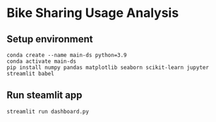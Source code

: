 # Bike Sharing Usage Analysis

## Setup environment
```
conda create --name main-ds python=3.9
conda activate main-ds
pip install numpy pandas matplotlib seaborn scikit-learn jupyter streamlit babel
```

## Run steamlit app
```
streamlit run dashboard.py
```